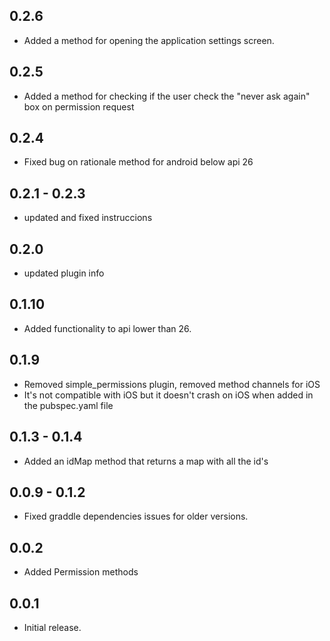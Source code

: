 ## 0.2.6

* Added a method for opening the application settings screen.


## 0.2.5 

* Added a method for checking if the user check the "never ask again" box on permission request

## 0.2.4

* Fixed bug on rationale method for android below api 26

## 0.2.1 - 0.2.3

* updated and fixed instruccions


## 0.2.0

* updated plugin info

## 0.1.10

* Added functionality to api lower than 26.

## 0.1.9

* Removed simple_permissions plugin, removed method channels for iOS 
* It's not compatible with iOS but it doesn't crash on iOS when added in the pubspec.yaml file

## 0.1.3 - 0.1.4

* Added an idMap method that returns a map with all the id's

## 0.0.9 - 0.1.2

* Fixed graddle dependencies issues for older versions.

## 0.0.2 

* Added Permission methods

## 0.0.1

* Initial release.
